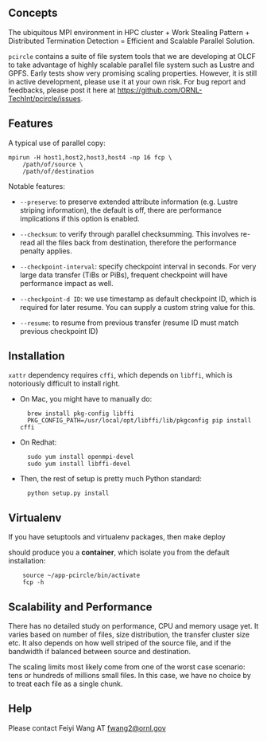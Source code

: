 ## Concepts

The ubiquitous MPI environment in HPC cluster + Work Stealing Pattern +
Distributed Termination Detection = Efficient and Scalable Parallel Solution.

`pcircle` contains a suite of file system tools that we are
developing at OLCF to take advantage of highly scalable parallel file system
such as Lustre and GPFS. Early tests show very promising scaling properties. However,
it is still in active development, please use it at your own risk. For bug report and feedbacks, 
please post it here at https://github.com/ORNL-TechInt/pcircle/issues. 


## Features

A typical use of parallel copy:

    mpirun -H host1,host2,host3,host4 -np 16 fcp \
        /path/of/source \
        /path/of/destination

Notable features:

- `--preserve`: to preserve extended attribute information (e.g. Lustre
  striping information), the default is off, there are performance
  implications if this option is enabled.

- `--checksum`: to verify through parallel checksumming. This
  involves re-read all the files back from destination, therefore the
  performance penalty applies.

- `--checkpoint-interval`: specify checkpoint interval in seconds. For very
  large data transfer (TiBs or PiBs), frequent checkpoint will have
  performance impact as well.


- `--checkpoint-d ID`: we use timestamp as default checkpoint ID, which is
  required for later resume. You can supply a custom string value for this.

- `--resume`: to resume from previous transfer (resume ID must match previous
  checkpoint ID)



## Installation

`xattr` dependency requires `cffi`, which depends on `libffi`, which is
notoriously difficult to install right.

- On Mac, you might have to manually do:

        brew install pkg-config libffi
        PKG_CONFIG_PATH=/usr/local/opt/libffi/lib/pkgconfig pip install cffi

- On Redhat:

        sudo yum install openmpi-devel
        sudo yum install libffi-devel
      
- Then, the rest of setup is pretty much Python standard:

        python setup.py install


## Virtualenv

If you have setuptools and virtualenv packages, then
        make deploy

should produce you a **container**, which isolate you from the default
installation:

        source ~/app-pcircle/bin/activate
        fcp -h


        

## Scalability and Performance

There has no detailed study on performance, CPU and memory usage yet. It
varies based on number of files, size distribution, the transfer cluster size
etc. It also depends on how well striped of the source file, and if the
bandwidth if balanced between source and destination. 

The scaling limits most likely come from one of the worst case scenario:
tens or hundreds of millions small files. In this case, we have no choice by
to treat each file as a single chunk. 




## Help

Please contact Feiyi Wang AT fwang2@ornl.gov


